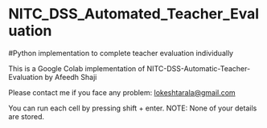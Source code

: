 # NITC_DSS_Automated_Teacher_Evaluation
#Python implementation to complete teacher evaluation individually 

This is a Google Colab implementation of NITC-DSS-Automatic-Teacher-Evaluation by Afeedh Shaji

Please contact me if you face any problem: lokeshtarala@gmail.com

You can run each cell by pressing shift + enter.
NOTE: None of your details are stored.
